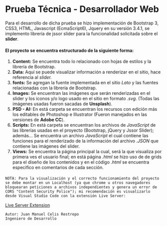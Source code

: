 # Prueba Técnica - Desarrollador Web
Para el desarrollo de dicha prueba se hizo implementación de Bootstrap 3, CSS3, HTML, Javascript (EcmaScript6), Jquery en su versión 3.4.1, se implemento librería de jssor slider para la funcionalidad solicitada sobre el __slider__.

#### El proyecto se encuentra estructurado de la siguiente forma:
1.  **Content:** Se encuentra todo lo relacionado con hojas de estilos y la librería de Bootstrap.
2.  **Data:** Aquí se puede visualizar información a renderizar en el sitio, hace referencia al _slider._
3.  **fonts:** Se agregan la fuente implementada en el sitio _Lato_ y las fuentes relacionadas con la librería de Bootstrap.
4.  **Images:** Se encuentran las imágenes que serán renderizadas en el slider y los iconos y/o logo usado en el sitio en formato _.svg._ (Todas las imágenes usadas fueron sacadas de **Unsplash**).
5.  **PSD - AI:** En está carpeta se encuentran los recursos con edición más los editables de Photoshop e Illustrator (Fueron manejados en las versiones de **Adobe CC**).
6.  **Scripts:** En está carpeta se encuentran los archivos de _JavaScript_ de las librerías usadas en el proyecto (Bootstrap, jQuery y Jssor Slider); además... Se encuentra un archivo _JavaScript_ el cual contiene las funciones para el renderizado de la información del archivo _.JSON_ que contiene las imágenes del slider.
7.  **Views:** Se encuentra la página principal la cual, será la que visualiza por primera ves el usuario final; en está página _.html_ se hizo uso de de grids para el diseño de los contenidos y en el código _.html_ se encuentra especifico en comentarios de cada sección.
####    
    NOTA: Para la visualización y el correcto funcionamiento del proyecto se debe montar en un Localhost (ya que chrome u otros navegadores bloquearan peticiones a archivos independientes y genera un error de CORS "Content Security Police"); mi recomendación es visualizarlo desde Visual Studio Code con la extensión Live Server:
<a href="https://marketplace.visualstudio.com/items?itemName=ritwickdey.LiveServer"> Live Server Extension </a>

~~~ 
Autor: Juan Manuel Celis Restrepo
Ingeniero de Desarrollo
~~~


